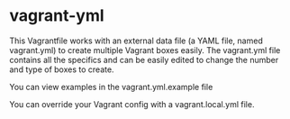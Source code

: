 # vagrant-yml
This Vagrantfile works with an external data file (a YAML file, named vagrant.yml) to create multiple Vagrant boxes easily. The vagrant.yml file contains all the specifics and can be easily edited to change the number and type of boxes to create.

You can view examples in the vagrant.yml.example file

You can override your Vagrant config with a vagrant.local.yml file.
